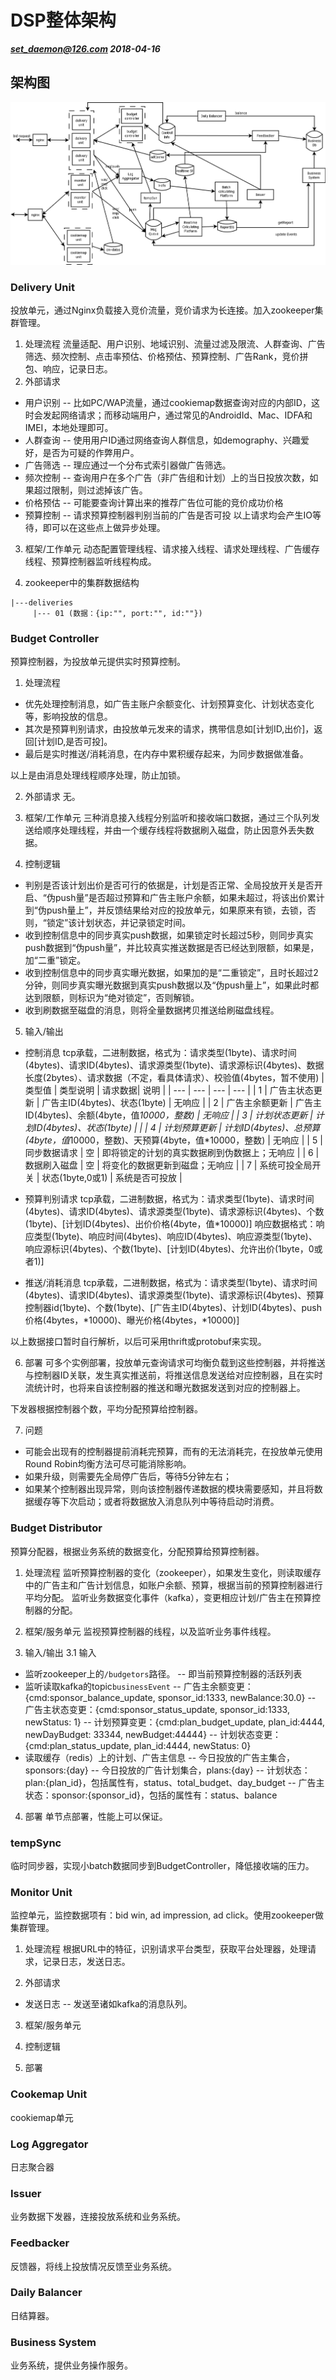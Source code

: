 # DSP整体架构
***set_daemon@126.com 2018-04-16***

## 架构图
![架构图](attachments/DSP_entire_architecture.png)

### Delivery Unit
投放单元，通过Nginx负载接入竞价流量，竞价请求为长连接。加入zookeeper集群管理。
1. 处理流程
流量适配、用户识别、地域识别、流量过滤及限流、人群查询、广告筛选、频次控制、点击率预估、价格预估、预算控制、广告Rank，竞价拼包、响应，记录日志。
2. 外部请求
* 用户识别 -- 比如PC/WAP流量，通过cookiemap数据查询对应的内部ID，这时会发起网络请求；而移动端用户，通过常见的AndroidId、Mac、IDFA和IMEI，本地处理即可。
* 人群查询 -- 使用用户ID通过网络查询人群信息，如demography、兴趣爱好，是否为可疑的作弊用户。
* 广告筛选 -- 理应通过一个分布式索引器做广告筛选。
* 频次控制 -- 查询用户在多个广告（非广告组和计划）上的当日投放次数，如果超过限制，则过滤掉该广告。
* 价格预估 -- 可能要查询计算出来的推荐广告位可能的竞价成功价格
* 预算控制 -- 请求预算控制器判别当前的广告是否可投
以上请求均会产生IO等待，即可以在这些点上做异步处理。

3. 框架/工作单元
动态配置管理线程、请求接入线程、请求处理线程、广告缓存线程、预算控制器监听线程构成。

4. zookeeper中的集群数据结构
```
|---deliveries
     |--- 01 (数据：{ip:"", port:"", id:""})
```

### Budget Controller
预算控制器，为投放单元提供实时预算控制。

1. 处理流程
* 优先处理控制消息，如广告主账户余额变化、计划预算变化、计划状态变化等，影响投放的信息。
* 其次是预算判别请求，由投放单元发来的请求，携带信息如[计划ID,出价]，返回[计划ID,是否可投]。
* 最后是实时推送/消耗消息，在内存中累积缓存起来，为同步数据做准备。

以上是由消息处理线程顺序处理，防止加锁。

2. 外部请求
无。

3. 框架/工作单元
三种消息接入线程分别监听和接收端口数据，通过三个队列发送给顺序处理线程，并由一个缓存线程将数据刷入磁盘，防止因意外丢失数据。

4. 控制逻辑
* 判别是否该计划出价是否可行的依据是，计划是否正常、全局投放开关是否开启、“伪push量”是否超过预算和广告主账户余额，如果未超过，将该出价累计到“伪push量上”，并反馈结果给对应的投放单元，如果原来有锁，去锁，否则，“锁定”该计划状态，并记录锁定时间。
* 收到控制信息中的同步真实push数据，如果锁定时长超过5秒，则同步真实push数据到“伪push量”，并比较真实推送数据是否已经达到限额，如果是，加“二重”锁定。
* 收到控制信息中的同步真实曝光数据，如果加的是“二重锁定”，且时长超过2分钟，则同步真实曝光数据到真实push数据以及“伪push量上”，如果此时都达到限额，则标识为“绝对锁定”，否则解锁。
* 收到刷数据至磁盘的消息，则将全量数据拷贝推送给刷磁盘线程。

5. 输入/输出
* 控制消息
	tcp承载，二进制数据，格式为：请求类型(1byte)、请求时间(4bytes)、请求ID(4bytes)、请求源类型(1byte)、请求源标识(4bytes)、数据长度(2bytes）、请求数据（不定，看具体请求）、校验值(4bytes，暂不使用)
| 类型值 | 类型说明       |   请求数据| 说明    |
| ---    | ---            | ---       | ---     |
| 1      | 广告主状态更新 |   广告主ID(4bytes)、状态(1byte)        |    无响应     |
| 2      | 广告主余额更新 |   广告主ID(4bytes)、余额(4byte，值*10000，整数)        |    无响应      |
| 3      | 计划状态更新   |   计划ID(4bytes)、状态(1byte)       |         |
| 4      | 计划预算更新   |   计划ID(4bytes)、总预算(4byte，值*10000，整数)、天预算(4byte，值*10000，整数)        |   无响应       |
| 5      | 同步数据请求   |       空           | 即将锁定的计划的真实数据刷到伪数据上；无响应  |
| 6      | 数据刷入磁盘   |    空              |  将变化的数据更新到磁盘；无响应    |
| 7      | 系统可投全局开关 |  状态(1byte,0或1) | 系统是否可投放                    |

* 预算判别请求
   tcp承载，二进制数据，格式为：请求类型(1byte)、请求时间(4bytes)、请求ID(4bytes)、请求源类型(1byte)、请求源标识(4bytes)、个数(1byte)、[计划ID(4bytes)、出价价格(4byte，值*10000)]
   响应数据格式：响应类型(1byte)、响应时间(4bytes)、响应ID(4bytes)、响应源类型(1byte)、响应源标识(4bytes)、个数(1byte)、[计划ID(4bytes)、允许出价(1byte，0或者1)]

* 推送/消耗消息
	tcp承载，二进制数据，格式为：请求类型(1byte)、请求时间(4bytes)、请求ID(4bytes)、请求源类型(1byte)、请求源标识(4bytes)、预算控制器id(1byte)、个数(1byte)、[广告主ID(4bytes)、计划ID(4bytes)、push价格(4bytes，*10000)、曝光价格(4bytes，*10000)]


以上数据接口暂时自行解析，以后可采用thrift或protobuf来实现。

6. 部署
可多个实例部署，投放单元查询请求可均衡负载到这些控制器，并将推送与控制器ID关联，发生真实推送前，将推送信息发送给对应控制器，且在实时流统计时，也将来自该控制器的推送和曝光数据发送到对应的控制器上。

下发器根据控制器个数，平均分配预算给控制器。

7. 问题
* 可能会出现有的控制器提前消耗完预算，而有的无法消耗完，在投放单元使用Round Robin均衡方法可尽可能消除影响。
* 如果升级，则需要先全局停广告后，等待5分钟左右；
* 如果某个控制器出现异常，则向该控制器传递数据的模块需要感知，并且将数据缓存等下次启动；或者将数据放入消息队列中等待启动时消费。

### Budget Distributor
预算分配器，根据业务系统的数据变化，分配预算给预算控制器。

1. 处理流程
监听预算控制器的变化（zookeeper），如果发生变化，则读取缓存中的广告主和广告计划信息，如账户余额、预算，根据当前的预算控制器进行平均分配。
监听业务数据变化事件（kafka），变更相应计划/广告主在预算控制器的分配。

2. 框架/服务单元
监视预算控制器的线程，以及监听业务事件线程。

3. 输入/输出
3.1 输入
* 监听zookeeper上的`/budgetors`路径。
	-- 即当前预算控制器的活跃列表
* 监听读取kafka的topic`businessEvent`
	-- 广告主余额变更：{cmd:sponsor_balance_update, sponsor_id:1333, newBalance:30.0}
	-- 广告主状态变更：{cmd:sponsor_status_update, sponsor_id:1333, newStatus: 1}
	-- 计划预算变更：{cmd:plan_budget_update, plan_id:4444, newDayBudget: 33344, newBudget:44444}
	-- 计划状态变更：{cmd:plan_status_update, plan_id:4444, newStatus: 0}
* 读取缓存（redis）上的计划、广告主信息
	-- 今日投放的广告主集合，sponsors:{day} 
	-- 今日投放的广告计划集合，plans:{day}
	-- 计划状态：plan:{plan_id}，包括属性有，status、total_budget、day_budget
	-- 广告主状态：sponsor:{sponsor_id}，包括的属性有：status、balance

4. 部署
	单节点部署，性能上可以保证。

### tempSync
临时同步器，实现小batch数据同步到BudgetController，降低接收端的压力。

### Monitor Unit
监控单元，监控数据项有：bid win, ad impression, ad click。使用zookeeper做集群管理。
1. 处理流程
根据URL中的特征，识别请求平台类型，获取平台处理器，处理请求，记录日志，发送日志。

2. 外部请求
* 发送日志 -- 发送至诸如kafka的消息队列。

3. 框架/服务单元

4. 控制逻辑

5. 部署


### Cookemap Unit
cookiemap单元

### Log Aggregator
日志聚合器



### Issuer
业务数据下发器，连接投放系统和业务系统。

### Feedbacker
反馈器，将线上投放情况反馈至业务系统。

### Daily Balancer
日结算器。

### Business System
业务系统，提供业务操作服务。
